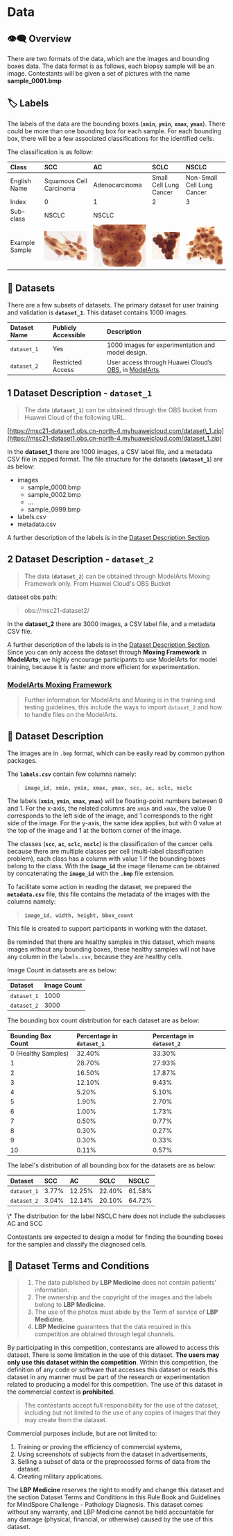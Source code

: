 # Data

## 👁🗨 Overview

There are two formats of the data, which are the images and bounding boxes data. The data format is as follows, each biopsy sample will be an image. Contestants will be given a set of pictures with the name **sample\_0001.bmp**

## 🏷 Labels

The labels of the data are the bounding boxes \(**`xmin`**, **`ymin`**, **`xmax`**, **`ymax`**\). There could be more than one bounding box for each sample. For each bounding box, there will be a few associated classifications for the identified cells.

The classification is as follow:

| **Class** | **SCC** | **AC** | **SCLC** | **NSCLC** |
| :--- | :--- | :--- | :--- | :--- |
| English Name | Squamous Cell Carcinoma | Adenocarcinoma | Small Cell Lung Cancer | Non-Small Cell Lung Cancer |
| Index | 0 | 1 | 2 | 3 |
| Sub-class | NSCLC | NSCLC |  |  |
| Example Sample | ![](../../.gitbook/assets/0%20%281%29.png) | ![](../../.gitbook/assets/1.png) | ![](../../.gitbook/assets/2%20%281%29.png) | ![](../../.gitbook/assets/3%20%281%29.png) |

## 🏬 Datasets

There are a few subsets of datasets. The primary dataset for user training and validation is **`dataset_1`**. This dataset contains 1000 images.

| **Dataset Name** | **Publicly Accessible** | **Description** |
| :--- | :--- | :--- |
| `dataset_1` | Yes | 1000 images for experimentation and model design. |
| `dataset_2` | Restricted Access | User access through Huawei Cloud’s [OBS](https://www.huaweicloud.com/en-us/product/obs.html), in [ModelArts](https://www.huaweicloud.com/intl/en-us/product/modelarts.html). |

## 1 Dataset Description  - `dataset_1`

> The data \(**`dataset_1`**\) can be obtained through the OBS bucket from Huawei Cloud of the following URL.

[https://msc21-dataset1.obs.cn-north-4.myhuaweicloud.com/dataset\_1.zip](https://msc21-dataset1.obs.cn-north-4.myhuaweicloud.com/dataset_1.zip)

In the **dataset\_1** there are 1000 images, a CSV label file, and a metadata CSV file in zipped format. The file structure for the datasets \(**`dataset_1`**\) are as below:

* images
  * sample\_0000.bmp
  * sample\_0002.bmp
  * …
  * sample\_0999.bmp
* labels.csv
* metadata.csv

A further description of the labels is in the [Dataset Description Section](data.md#dataset-description).

## 2 Dataset Description  - `dataset_2`

> The data \(**`dataset_2`**\) can be obtained through ModelArts Moxing Framework only. From Huawei Cloud's OBS Bucket

dataset obs path:

> obs://msc21-dataset2/

In the **dataset\_2** there are 3000 images, a CSV label file, and a metadata CSV file.

A further description of the labels is in the [Dataset Description Section](data.md#dataset-description). Since you can only access the dataset through **Moxing Framework** in **ModelArts**, we highly encourage participants to use ModelArts for model training, because it is faster and more efficient for experimentation.

### [ModelArts Moxing Framework](https://support.huaweicloud.com/intl/en-us/moxing-devg-modelarts/modelarts_11_0001.html)

> Further information for ModelArts and Moxing is in the training and testing guidelines, this include the ways to import `dataset_2` and how to handle files on the ModelArts.

## 🔢 Dataset Description

The images are in `.bmp` format, which can be easily read by common python packages.

The **`labels.csv`** contain few columns namely:

> **`image_id, xmin, ymin, xmax, ymax, scc, ac, sclc, nsclc`**

The labels \(**`xmin`**, **`ymin`**, **`xmax`**, **`ymax`**\) will be floating-point numbers between 0 and 1. For the x-axis, the related columns are `xmin` and `xmax`, the value 0 corresponds to the left side of the image, and 1 corresponds to the right side of the image. For the y-axis, the same idea applies, but with 0 value at the top of the image and 1 at the bottom corner of the image.

The classes \(**`scc`**, **`ac`**, **`sclc`**, **`nsclc`**\) is the classification of the cancer cells because there are multiple classes per cell \(multi-label classification problem\), each class has a column with value 1 if the bounding boxes belong to the class. With the **`image_id`** the image filename can be obtained by concatenating the **`image_id`** with the **`.bmp`** file extension.

To facilitate some action in reading the dataset, we prepared the **`metadata.csv`** file, this file contains the metadata of the images with the columns namely:

> **`image_id, width, height, bbox_count`**

This file is created to support participants in working with the dataset.

Be reminded that there are healthy samples in this dataset, which means images without any bounding boxes, these healthy samples will not have any column in the `labels.csv`, because they are healthy cells.

Image Count in datasets are as below:

| Dataset | Image Count |
| :--- | :--- |
| `dataset_1` | 1000 |
| `dataset_2` | 3000 |

The bounding box count distribution for each dataset are as below:

| Bounding Box Count | Percentage in `dataset_1` | Percentage in `dataset_2` |
| :--- | :--- | :--- |
| 0 \(Healthy Samples\) | 32.40% | 33.30% |
| 1 | 28.70% | 27.93% |
| 2 | 16.50% | 17.87% |
| 3 | 12.10% | 9.43% |
| 4 | 5.20% | 5.10% |
| 5 | 1.90% | 2.70% |
| 6 | 1.00% | 1.73% |
| 7 | 0.50% | 0.77% |
| 8 | 0.30% | 0.27% |
| 9 | 0.30% | 0.33% |
| 10 | 0.11% | 0.57% |

The label's distribution of all bounding box for the datasets are as below:

| Dataset | SCC | AC | SCLC | NSCLC |
| :--- | :--- | :--- | :--- | :--- |
| `dataset_1` | 3.77% | 12.25% | 22.40% | 61.58% |
| `dataset_2` | 3.04% | 12.14% | 20.10% | 64.72% |

\\* The distribution for the label NSCLC here does not include the subclasses AC and SCC

Contestants are expected to design a model for finding the bounding boxes for the samples and classify the diagnosed cells.

## 🔏 Dataset Terms and Conditions

> 1. The data published by **LBP Medicine** does not contain patients’ information.
> 2. The ownership and the copyright of the images and the labels belong to **LBP Medicine**.
> 3. The use of the photos must abide by the Term of service of **LBP Medicine**.
> 4. **LBP Medicine** guarantees that the data required in this competition are obtained through legal channels.

By participating in this competition, contestants are allowed to access this dataset. There is some limitation in the use of this dataset. **The users may only use this dataset within the competition**. Within this competition, the definition of any code or software that accesses this dataset or reads this dataset in any manner must be part of the research or experimentation related to producing a model for this competition. The use of this dataset in the commercial context is **prohibited**.

> The contestants accept full responsibility for the use of the dataset, including but not limited to the use of any copies of images that they may create from the dataset.

Commercial purposes include, but are not limited to:

1. Training or proving the efficiency of commercial systems,
2. Using screenshots of subjects from the dataset in advertisements,
3. Selling a subset of data or the preprocessed forms of data from the dataset.
4. Creating military applications.

The **LBP Medicine** reserves the right to modify and change this dataset and the section Dataset Terms and Conditions in this Rule Book and Guidelines for MindSpore Challenge - Pathology Diagnosis. This dataset comes without any warranty, and LBP Medicine cannot be held accountable for any damage \(physical, financial, or otherwise\) caused by the use of this dataset.

